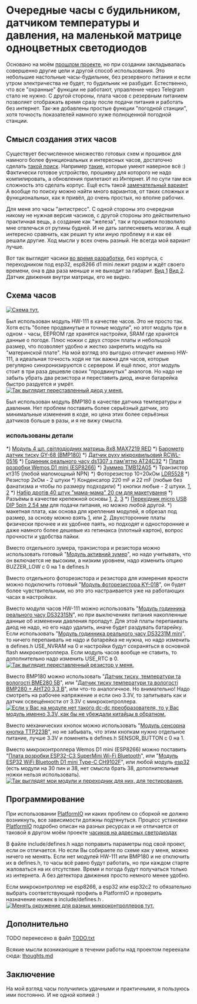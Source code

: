 # Очередные часы с будильником, датчиком температуры и давления, на маленькой матрице одноцветных светодиодов

Основано на моём [прошлом проекте](https://github.com/SerhiiLe/clock-esp8266-ws2812b), но при создании закладывалась совершенно другие цели и другой способ использования. Это небольшие настольные часы-будильник, без резервного питания и если утром электричества не будет, то будильник не разбудит. Естественно, что все "охранные" функции не работают, управление через Telegram стало не нужно. С другой стороны, плата часов с резервным питанием позволяет отображать время сразу после подачи питания и работать без интернет. Так-же добавлены простые функции "погодной станции", хотя точность показателей намного хуже полноценной погодной станции.

## Смысл создания этих часов

Существует бесчисленное множество готовых схем и прошивок для намного более функциональных и интересных часов, достаточно сделать [такой поиск](https://www.google.com/search?q=MAX7219+clock). Например [такие](https://www.thingiverse.com/thing:3924947), которые умеют наверное всё :) Фактически готовое устройство, прошивку для которого не надо компилировать, а обновления прилетают из Интернет. И по сути там вся сложность это сделать корпус. Ещё есть такой [замечательный вариант](https://github.com/IZ76/VZ_Clock) А вообще по поиску можно найти много вариантов, от таких сложных и функциональных, как я привёл, до очень простых, но вполне рабочих.

Для меня это часы "антистресс". С одной стороны это очередная никому не нужная версия часиков, с другой стороны это действительно практичная вещь, а создание как "железа", так и прошивки позволило мне отвлечься от рутины будней. И не дать заплесневеть мозгам. А ещё интересно сравнить, как решил ту или иную проблему я и как её решали другие. Ход мысли у всех очень разный. Не всегда мой вариант лучше.

Вот так выглядят часики [во время разработки](https://youtu.be/haXaXZv-TG4), без корпуса, с переходником под esp32, esp8266 d1 mini лежит рядом и ждёт своего времени, она в два раза меньше и не выходит за габарит. [Вид 1](https://github.com/SerhiiLe/Clock_Mini/blob/main/PXL_20240116_094511233.jpg) [Вид 2](https://github.com/SerhiiLe/Clock_Mini/blob/main/PXL_20240116_094520829.jpg). Датчик движения внутри матрицы, его не видно.

## Схема часов

[![Схема тут.](https://github.com/SerhiiLe/Clock_Mini/blob/main/Clock_Mini.jpg)](https://github.com/SerhiiLe/Clock_Mini/blob/main/Clock_Mini.pdf)

Был использован модуль HW-111 в качестве часов. Это не просто так. Хотя есть "более продвинутые и точные модули", но этот модуль три в одном - часы, EEPROM где хранятся настройки, SRAM где хранятся данные о погоде. Плюс ножки с двух сторон платы и небольшой размер, что позволяет удобно и жестко закрепить модуль на "материнской плате". На мой взгляд это выгодно отличает именно HW-111, а идеальная точность ходя не так важна для часов, которые регулярно синхронизируются с сервером. И ещё плюс, этот модуль стоит в три раза дешевле своих "продвинутых" аналогов. Но надо не забыть убрать два резистора и переставить диод, иначе батарейка быстро раздуется и умрёт.
[![Так выглядит переставленный диод у меня.](https://github.com/SerhiiLe/Clock_Mini/blob/main/PXL_20240131_123252839.jpg)](https://github.com/SerhiiLe/Clock_Mini/blob/main/PXL_20240131_123252839.jpg)

Был использован модуль BMP180 в качестве датчика температуры и давления. Нет проблем поставить более серьёзный датчик, это минимальные изменения в коде, но цена этих более серьёзных датчиков больше в разы, и я не вижу смысла.

### использованы детали

*) [Модуль 4 шт. світлодіодних матриць 8х8 MAX7219 RED](https://ledplus.com.ua/ua/p1063752050-modul-4sht-svetodiodnyh.html)
*) [Барометр датчик тиску GY-68 (BMP180)](https://ledplus.com.ua/ua/p633031301-barometr-datchik-davleniya.html)
*) [Датчик руху мікрохвильовий RCWL-0516](https://ledplus.com.ua/ua/p1259627889-datchik-dvizheniya-mikrovolnovyj.html)
*) [Годинник реального часу ds1307 з пам'яттю AT24C32](https://www.rcscomponents.kiev.ua/product/hodynnyk-realnoho-chasu-ds1307-z-pamiattiu-at24c32_109796.html)
*) [Плата розробки Wemos D1 mini (ESP8266)](https://ledplus.com.ua/ua/p1162788418-plata-razrabotki-wemos.html)
*) [Зуммер TMB12A05](https://www.k206.net/catalog/356/4249/)
*) Транзистор кт315 (любой маломощный NPN)
*) Фоторезистор 10÷20кОм [LDR5528](https://www.k206.net/catalog/268/8882/)
*) Резистор 2кОм - 2 штуки
*) Конденсатор 220 mF и 22 mF (любые без фанатизма и чтобы по размеру подходили)
*) кнопки любые - 2 штуки. [1](https://ledplus.com.ua/ua/p1098946409-taktilnaya-knopka-12h12.html), [2](https://ledplus.com.ua/ua/p1099037998-klavisha-dlya-knopki.html)
*) [Набір дротів 40 штук "мама-мама" 20 см для макетування](https://ledplus.com.ua/ua/p26141443-nabor-provodov-shtuk.html)
*) Разъёмы в качестве крепежной основы [1](https://ledplus.com.ua/ua/p1099069214-razem-pbs-1x40.html), [2](https://ledplus.com.ua/ua/p1099060709-razem-pls-1x40.html), [3](https://ledplus.com.ua/ua/p1099062563-razem-pls-1x40r.html)
*) [Перехідник micro USB DIP 5pin 2.54 мм](https://ledplus.com.ua/ua/p1162813178-perehodnik-micro-usb.html) для подачи питания, но можно любой другой.
*) макетная плата, как основа для крепления модулей, я обрезал под размер, за основу можно взять [1](https://ledplus.com.ua/ua/p1061712055-maketnaya-plata-5h7sm.html), или [2](https://ledplus.com.ua/ua/p1061715387-maketnaya-plata-7h9.html). Двухсторонние платы физически прочнее и их удобнее паять, но подходят и односторонние и даже намного более дешевые из гетинакса (плотный картон), вопрос прочности и удобства пайки.

Вместо отдельного зумера, транзистора и резистора можно использовать готовый "[Модуль активний зумер](https://ledplus.com.ua/ua/p378653765-modul-aktivnyj-zummer.html)", но надо учитывать, что он включается не высоким, а низким уровнем, надо изменить опцию BUZZER_LOW с 0 на 1 в defines.h

Вместо отдельного фоторезистора и резистора для измерения яркости можно подключить готовый "[Модуль фоторезистора KY-018](https://ledplus.com.ua/ua/p1063843428-modul-fotorezistora-018.html)", он будет более чувствительным, но это это настраивается уже на работающих часах в настройках.

Вместо модуля часов HW-111 можно использовать "[Модуль годинника реального часу DS3231SN](https://ledplus.com.ua/ua/p45983303-modul-chasov-realnogo.html)", но при выключениях питания накопленные данные об изменении давления пропадут. Для этой платы перепаивать диод не надо, но его надо удалить, иначе будет раздувать батарейку. Если использовать "[Модуль годинника реального часу DS3231M mini](https://ledplus.com.ua/ua/p2106612933-modul-chasov-realnogo.html)", то ничего перепаивать не надо и батарейка не нужна, но надо изменить в defines.h USE_NVRAM на 0 и настройки будут сохраняться в основной flash микроконтроллера. Если модуль часов вообще не ставить, то дополнительно надо изменить USE_RTC в 0.
[![Так выглядит переставленный резистор у меня.](https://github.com/SerhiiLe/Clock_Mini/blob/main/hw-084.jpg)](https://github.com/SerhiiLe/Clock_Mini/blob/main/hw-084.jpg)

Вместо BMP180 можно использовать "[Датчик тиску, температури та вологості BME280 5В](https://ledplus.com.ua/ua/p1946424453-datchik-davleniya-temperatury.html)", или "[Датчик тиску температури та вологості BMP280 + AHT20 3,3 В](https://ledplus.com.ua/ua/p1867022742-datchik-davleniya-temperatury.html)", или что-то аналогичное. Но внимательно! Надо смотреть на рабочее напряжение и если оно 3.3V, то запитывать как и датчик освещённости от 3.3V с микроконтроллера.
[![Если у Вас на модуле нет такого dc-dc преобразователя, то у Вас модуль именно 3.3V, как бы не убеждали китайцы в обратном.](https://github.com/SerhiiLe/Clock_Mini/blob/main/3V_vs_5V.jpg)](https://github.com/SerhiiLe/Clock_Mini/blob/main/3V_vs_5V.jpg)

Вместо механических кнопок можно использовать "[Модуль сенсорна кнопка TTP223B](https://ledplus.com.ua/ua/p1121404110-modul-sensornaya-knopka.html)", но не забывать, что этим кнопкам нужно отдельное питание, лучше 3.3V и поменять в defines.h SENSOR_BUTTON с 0 на 1.

Вместо микроконтроллера Wemos D1 mini (ESP8266) можно поставить "[Плата розробки ESP32-C3 SuperMini Wi-Fi Bluetooth](https://ledplus.com.ua/ua/p2430729256-plata-razrabotki-esp32.html)", или "[Модуль ESP32 WiFi Bluetooth D1 mini Type-C CH9102F](https://ledplus.com.ua/ua/p2140698278-modul-esp32-wifi.html)", или любой модуль [esp32](https://ledplus.com.ua/ua/p1925183193-modul-esp32-wifi.html) (есть модули на 30 пин и 38, нет смысла брать 38, дополнительные ножки нельзя использовать).
[![Так выглядят мои модули и переходник для них, для тестирования.](https://github.com/SerhiiLe/Clock_Mini/blob/main/all_my_ESP.jpg)](https://github.com/SerhiiLe/Clock_Mini/blob/main/all_my_ESP.jpg)

## Программирование

При использовании [PlatformIO](https://platformio.org/) ни каких проблем со сборкой не должно возникнуть, все зависимости должны подтянуться. Процесс установки [PlatformIO](https://platformio.org/) подробно описан на разных ресурсах и не отличается от таковой в другом моём проекте [часиков на адресных светодиодах](https://github.com/SerhiiLe/clock-esp8266-ws2812b)

В файле include/defines.h надо поправить параметры под свой проект, если он отличается. Но если Вы собираете по схеме как у меня, можно ничего не менять. Если нет модулей HW-111 или BMP180 и не отключить их в defines.h, то часы всё равно будут работать, но при каждом старте жаловаться на их отсутствие. Время и погода будут получаться только из интернета. А без детектора движения просто немного менее удобно.

Если микроконтроллер не esp8266, а esp32 или esp32c2 то обязательно выбрать соответствующий профиль в PlatformIO и проверить назначение ножек в include/defines.h .
[![Менять окружение для разных микроконтроллеров тут.](https://github.com/SerhiiLe/Clock_Mini/blob/main/env-change.jpg)](https://github.com/SerhiiLe/Clock_Mini/blob/main/env-change.jpg)

## Дополнительно

TODO перенесено в файл [TODO.txt](https://github.com/SerhiiLe/Clock_Mini/blob/main/TODO.txt)

Всякие мысли возникающие в течении работы над проектом переехали сюда: [thoughts.md](https://github.com/SerhiiLe/Clock_Mini/blob/main/thoughts.md)

## Заключение

На мой взгляд часы получились удачными и практичными, я пользуюсь ими постоянно. И не одной копией :)
